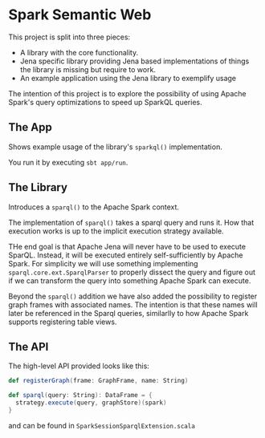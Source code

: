 # Spark Semantic Web

This project is split into three pieces:

- A library with the core functionality.
- Jena specific library providing Jena based implementations of things the library is missing but require to work.
- An example application using the Jena library to exemplify usage

The intention of this project is to explore the possibility of using Apache
Spark's query optimizations to speed up SparkQL queries.

## The App

Shows example usage of the library's `sparkql()` implementation.

You run it by executing `sbt app/run`.

## The Library

Introduces a `sparql()` to the Apache Spark context.

The implementation of `sparql()` takes a sparql query and runs it. How that execution works is up to the implicit
execution strategy available.

THe end goal is that Apache Jena will never have to be used to execute SparQL.
Instead, it will be executed entirely self-sufficiently by Apache Spark. For simplicity we will use something
implementing `sparql.core.ext.SparqlParser` to properly dissect the query and figure out if we can transform the query
into something Apache Spark can execute.

Beyond the `sparql()` addition we have also added the possibility to register graph frames with associated names. The
intention is that these names will later be referenced in the Sparql queries, similarlly to how Apache Spark supports
registering table views.

## The API

The high-level API provided looks like this:

```scala
def registerGraph(frame: GraphFrame, name: String)

def sparql(query: String): DataFrame = {
  strategy.execute(query, graphStore)(spark)
}
```

and can be found in `SparkSessionSparqlExtension.scala`

